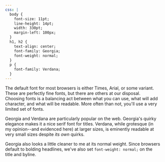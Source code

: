 ```yaml
---
css: |
  body {
    font-size: 11pt;
    line-height: 14pt;
    width: 330pt;
    margin-left: 100px;
  }
  h1, h2 {
    text-align: center;
    font-family: Georgia;
    font-weight: normal;
  }
  p {
    font-family: Verdana;
  }
---
```


The default font for most browsers is either Times, Arial, or some variant. These are perfectly fine fonts, but there are others at our disposal. Choosing fonts is a balancing act between what you can use, what will add character, and what will be readable. More often than not, you'll use a very limited set of fonts.

Georgia and Verdana are particularly popular on the web. Georgia's quirky elegance makes it a nice serif font for titles. Verdana, while grotesque (in my opinion--and evidenced here) at larger sizes, is eminently readable at very small sizes despite *its own* quirks.

Georgia also looks a little cleaner to me at its normal weight. Since browsers default to bolding headlines, we've also set `font-weight: normal;` on the title and byline.
